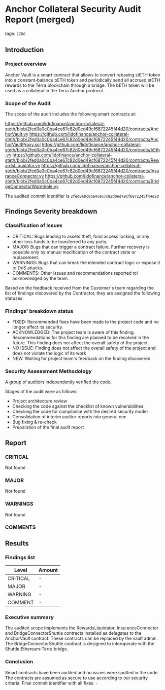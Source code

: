 # Anchor Collateral Security Audit Report (merged)

###### tags: `LIDO`

## Introduction

### Project overview
Anchor Vault is a smart contract that allows to convert rebasing stETH token into a constant-balance bETH token and periodically send all accrued stETH rewards to the Terra blockchain through a bridge. The bETH token will be used as a collateral in the Terra Anchor protocol.

### Scope of the Audit
The scope of the audit includes the following smart contracts at:

https://github.com/lidofinance/anchor-collateral-steth/blob/2fed0a0c0ba4ce67c82d0ed49cf6872245f44d20/contracts/AnchorVault.vy
https://github.com/lidofinance/anchor-collateral-steth/blob/2fed0a0c0ba4ce67c82d0ed49cf6872245f44d20/contracts/AnchorVaultProxy.sol
https://github.com/lidofinance/anchor-collateral-steth/blob/2fed0a0c0ba4ce67c82d0ed49cf6872245f44d20/contracts/bEth.vy
https://github.com/lidofinance/anchor-collateral-steth/blob/2fed0a0c0ba4ce67c82d0ed49cf6872245f44d20/contracts/RewardsLiquidator.vy
https://github.com/lidofinance/anchor-collateral-steth/blob/2fed0a0c0ba4ce67c82d0ed49cf6872245f44d20/contracts/InsuranceConnector.vy
https://github.com/lidofinance/anchor-collateral-steth/blob/2fed0a0c0ba4ce67c82d0ed49cf6872245f44d20/contracts/BridgeConnectorWormhole.vy

The audited commit identifier is `2fed0a0c0ba4ce67c82d0ed49cf6872245f44d20`

## Findings Severity breakdown

### Classification of Issues

* CRITICAL: Bugs leading to assets theft, fund access locking, or any other loss funds to be transferred to any party. 
* MAJOR: Bugs that can trigger a contract failure. Further recovery is possible only by manual modification of the contract state or replacement.
* WARNINGS: Bugs that can break the intended contract logic or expose it to DoS attacks. 
* COMMENTS: Other issues and recommendations reported to/ acknowledged by the team.

Based on the feedback received from the Customer's team regarding the list of findings discovered by the Contractor, they are assigned the following statuses:

### Findings' breakdown status

* FIXED: Recommended fixes have been made to the project code and no longer affect its security.
* ACKNOWLEDGED: The project team is aware of this finding. Recommendations for this finding are planned to be resolved in the future. This finding does not affect the overall safety of the project.
* NO ISSUE: Finding does not affect the overall safety of the project and does not violate the logic of its work
* NEW: Waiting for project team's feedback on the finding discovered  



### Security Assessment Methodology

A group of auditors independently verified the code.

Stages of the audit were as follows:

* Project architecture review 
* Checking the code against the checklist of known vulnerabilities
* Checking the code for compliance with the desired security model 
* Consolidation of interim auditor reports into general one
* Bug fixing & re-check
* Preparation of the final audit report

## Report

### CRITICAL
Not found

### MAJOR
Not found

### WARNINGS
Not found

### COMMENTS


## Results

### Findings list

Level | Amount
--- | ---
CRITICAL| -
MAJOR   | -
WARNING | -
COMMENT | -

### Executive summary

The audited scope implements the RewardsLiquidator, InsuranceConnector and BridgeConnectorShuttle contracts installed as delegates to the AnchorVault contract. These contracts can be replaced by the vault admin. The BridgeConnectorShuttle contract is designed to interoperate with the Shuttle Ethereum-Terra bridge.

### Conclusion
Smart contracts have been audited and no issues were spotted in the code. The contracts are assumed as secure to use according to our security criteria.
Final commit identifier with all fixes: `-`
